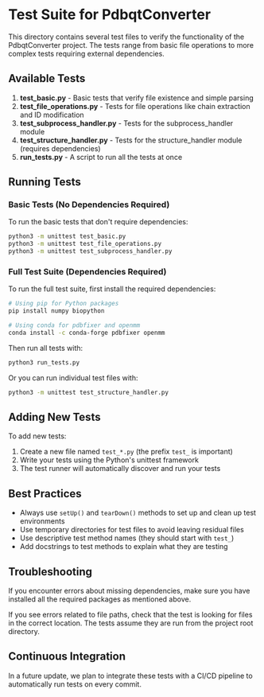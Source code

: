 # Test Suite for PdbqtConverter

This directory contains several test files to verify the functionality of the PdbqtConverter project. The tests range from basic file operations to more complex tests requiring external dependencies.

## Available Tests

1. **test_basic.py** - Basic tests that verify file existence and simple parsing
2. **test_file_operations.py** - Tests for file operations like chain extraction and ID modification
3. **test_subprocess_handler.py** - Tests for the subprocess_handler module
4. **test_structure_handler.py** - Tests for the structure_handler module (requires dependencies)
5. **run_tests.py** - A script to run all the tests at once

## Running Tests

### Basic Tests (No Dependencies Required)

To run the basic tests that don't require dependencies:

```bash
python3 -m unittest test_basic.py
python3 -m unittest test_file_operations.py
python3 -m unittest test_subprocess_handler.py
```

### Full Test Suite (Dependencies Required)

To run the full test suite, first install the required dependencies:

```bash
# Using pip for Python packages
pip install numpy biopython

# Using conda for pdbfixer and openmm
conda install -c conda-forge pdbfixer openmm
```

Then run all tests with:

```bash
python3 run_tests.py
```

Or you can run individual test files with:

```bash
python3 -m unittest test_structure_handler.py
```

## Adding New Tests

To add new tests:

1. Create a new file named `test_*.py` (the prefix `test_` is important)
2. Write your tests using the Python's unittest framework
3. The test runner will automatically discover and run your tests

## Best Practices

- Always use `setUp()` and `tearDown()` methods to set up and clean up test environments
- Use temporary directories for test files to avoid leaving residual files
- Use descriptive test method names (they should start with `test_`)
- Add docstrings to test methods to explain what they are testing

## Troubleshooting

If you encounter errors about missing dependencies, make sure you have installed all the required packages as mentioned above.

If you see errors related to file paths, check that the test is looking for files in the correct location. The tests assume they are run from the project root directory.

## Continuous Integration

In a future update, we plan to integrate these tests with a CI/CD pipeline to automatically run tests on every commit. 